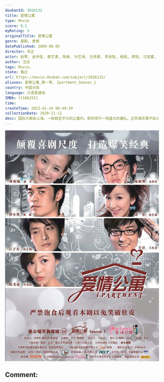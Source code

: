 ```yaml
---
doubanId: 3926132
title: 爱情公寓
type: Movie
score: 8.1
myRating: 5
originalTitle: 爱情公寓
genre: 喜剧, 爱情
datePublished: 2009-08-05
director: 韦正
actor: 赵霁, 金世佳, 娄艺潇, 陈赫, 孙艺洲, 王传君, 李金铭, 榕榕, 原铨, 江炫蜜, 黄依依, 马彬茵, 肖淑丽, 高安义, 朱莲华, 邓雯, 黄墨寒, 吴建中, 司雯, 柯云, 王缪, 杜俊, 石子良, 张佳莹, 程泓, 王文娜, 刘思巍, 李佳航, 李志良, 顾隽瑶, 单纯, 袁俊杰, 袁愿, 沈玥, 李姝, 李帅, 杨志英, 胡朝政, 张文印, 谢晖
author: 汪远
tags: Movie, 
state: 看过
url: https://movie.douban.com/subject/3926132/
aliases: 爱情公寓_第一季, Ipartment_Season_1
country: 中国大陆
language: 汉语普通话
IMDb: tt1862521
time: 
createTime: 2023-01-24 00:49:39
collectionDate: 2020-11-11
desc: 国际大都会上海，一栋颇显平凡的公寓内，即将举行一场盛大的婚礼。正所谓天算不如人算，虽然此前经过周密准备，但是几名爱恨纠葛的孽侣乱入，以及各种意想不到的状况，令婚礼朝着难以预见的方向发展。在此之后，公寓...
---
```


![image](assets/p2325129230.jpg)

Comment: 
---

